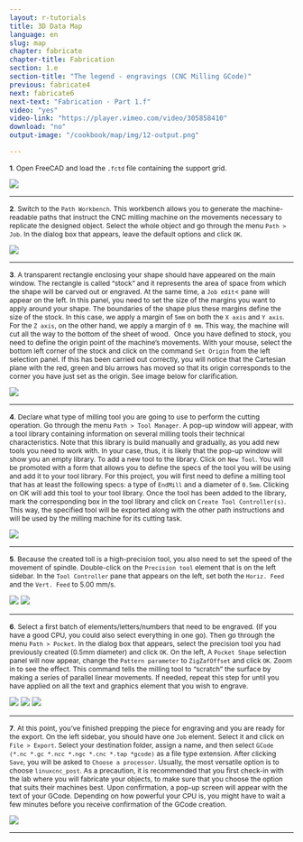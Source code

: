 ```yaml
---
layout: r-tutorials
title: 3D Data Map
language: en
slug: map
chapter: fabricate
chapter-title: Fabrication
section: 1.e
section-title: "The legend - engravings (CNC Milling GCode)"
previous: fabricate4
next: fabricate6
next-text: "Fabrication · Part 1.f"  
video: "yes"
video-link: "https://player.vimeo.com/video/305858410"
download: "no"
output-image: "/cookbook/map/img/12-output.png"

---
```


<div>
<p style="font-size: 12px;">
<b>1</b>. Open FreeCAD and load the <code>.fctd</code> file containing the support grid. </p>
<img src="/cookbook/map/img/12-1.png" /></div>
<div class="clear"></div>
<hr style="color: #ccc" size="1">

<div>
<p style="font-size: 12px;">
<b>2</b>. Switch to the <code>Path Workbench</code>. This workbench allows you to generate the machine-readable paths that instruct the CNC milling machine on the movements necessary to replicate the designed object. Select the whole object and go through the menu <code>Path > Job</code>. In the dialog box that appears, leave the default options and click <code>OK</code>. </p>
<img src="/cookbook/map/img/12-2.png" /></div>
<div class="clear"></div>
<hr style="color: #ccc" size="1">

<div>
<p style="font-size: 12px;">
<b>3</b>. A transparent rectangle enclosing your shape should have appeared on the main window. 
The rectangle is called “stock” and it represents the area of space from which the shape will be carved out or engraved. At the same time, a <code>Job edit</code>< pane will appear on the left. In this panel, you need to set the size of the margins you want to apply around your shape. The boundaries of the shape plus these margins define the size of the stock. In this case, we apply a margin of <code>5mm</code> on both the <code>X axis</code> and <code>Y axis</code>. For the <code>Z axis</code>, on the other hand, we apply a margin of <code>0 mm</code>. This way, the machine will cut all the way to the bottom of the sheet of wood.  Once you have defined to stock, you need to define the origin point of the machine’s movements. With your mouse, select the bottom left corner of the stock and click on the command <code>Set Origin</code> from the left selection panel. If this has been carried out correctly, you will notice that the Cartesian plane with the red, green and blu arrows has moved so that its origin corresponds to the corner you have just set as the origin. See image below for clarification.
</p>
<img src="/cookbook/map/img/12-3.png" /></div>
<div class="clear"></div>
<hr style="color: #ccc" size="1">

<div>
<p style="font-size: 12px;">
<b>4</b>. Declare what type of milling tool you are going to use to perform the cutting operation. Go through the menu <code>Path > Tool Manager</code>. A pop-up window will appear, with a tool library containing information on several milling tools their technical characteristics. Note that this library is build manually and gradually, as you add new tools you need to work with. In your case, thus, it is likely that the pop-up window will show you an empty library. To add a new tool to the library. Click on <code>New Tool</code>. You will be promoted with a form that allows you to define the specs of the tool you will be using and add it to your tool library. For this project, you will first need to define a milling tool that has at least the following specs: a type of <code>EndMill</code> and a diameter of <code>0.5mm</code>. Clicking on OK will add this tool to your tool library. Once the tool has been added to the library, mark the corresponding box in the tool library and click on <code>Create Tool Controller(s)</code>. This way, the specified tool will be exported along with the other path instructions and will be used by the milling machine for its cutting task.
</p>
<img src="/cookbook/map/img/12-4.png" /></div>
<div class="clear"></div>
<hr style="color: #ccc" size="1">

<div>
<p style="font-size: 12px;">
<b>5</b>. Because the created toll is a high-precision tool, you also need to set the speed of the movement of spindle. Double-click on the <code>Precision tool</code> element that is on the left sidebar. In the <code>Tool Controller</code> pane that appears on the left, set both  the <code>Horiz. Feed</code> and the <code>Vert. Feed</code> to 5.00 mm/s.</p>
<img src="/cookbook/map/img/12-5.png" />
<img src="/cookbook/map/img/12-6.png" />
</div>
<div class="clear"></div>
<hr style="color: #ccc" size="1">

<div>
<p style="font-size: 12px;">
<b>6</b>. Select a first batch of elements/letters/numbers that need to be engraved. (If you have a good CPU, you could also select everything in one go). Then go through the menu <code>Path > Pocket</code>. In the dialog box that appears, select the precision tool you had previously created (0.5mm diameter) and click <code>OK</code>. On the left, A <code>Pocket Shape</code> selection panel will now appear, change the <code>Pattern parameter</code> to <code>ZigZafOffset</code> and click <code>OK</code>. Zoom in to see the effect. This command tells the milling tool to “scratch” the surface by making a series of parallel linear movements. 
If needed, repeat this step for until you have applied on all the text and graphics element that you wish to engrave.
</p>
<img src="/cookbook/map/img/12-7.png" />
<img src="/cookbook/map/img/12-8.png" />
<img src="/cookbook/map/img/12-9.png" />
</div>
<div class="clear"></div>
<hr style="color: #ccc" size="1">

<div>
<p style="font-size: 12px;">
<b>7</b>. At this point, you’ve finished prepping the piece for engraving and you are ready for the export. On the left sidebar, you should have one <code>Job</code> element. Select it and click on <code>File > Export</code>. Select your destination folder, assign a name, and then select <code>GCode (*.nc *.gc *.ncc *.ngc *.cnc *.tap *gcode)</code> as a file type extension. After clicking <code>Save</code>, you will be asked to <code>Choose a processor</code>. Usually, the most versatile option is to choose <code>linuxcnc_post</code>. As a precaution, it is recommended that you first check-in with the lab where you will fabricate your objects, to make sure that you choose the option that suits their machines best. Upon confirmation, a pop-up screen will appear with the text of your GCode. Depending on how powerful your CPU is,  you might have to wait a few minutes before you receive confirmation of the GCode creation.
</p>
<img src="/cookbook/map/img/12-10.png" />
</div>
<div class="clear"></div>
<hr style="color: #ccc" size="1">